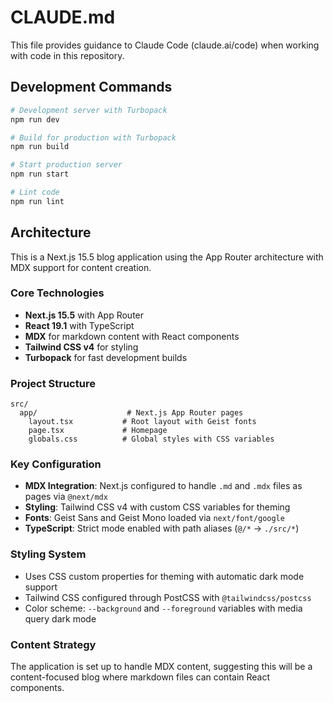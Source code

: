 # CLAUDE.md

This file provides guidance to Claude Code (claude.ai/code) when working with code in this repository.

## Development Commands

```bash
# Development server with Turbopack
npm run dev

# Build for production with Turbopack
npm run build

# Start production server
npm run start

# Lint code
npm run lint
```

## Architecture

This is a Next.js 15.5 blog application using the App Router architecture with MDX support for content creation.

### Core Technologies
- **Next.js 15.5** with App Router
- **React 19.1** with TypeScript
- **MDX** for markdown content with React components
- **Tailwind CSS v4** for styling
- **Turbopack** for fast development builds

### Project Structure
```
src/
  app/                    # Next.js App Router pages
    layout.tsx           # Root layout with Geist fonts
    page.tsx             # Homepage
    globals.css          # Global styles with CSS variables
```

### Key Configuration
- **MDX Integration**: Next.js configured to handle `.md` and `.mdx` files as pages via `@next/mdx`
- **Styling**: Tailwind CSS v4 with custom CSS variables for theming
- **Fonts**: Geist Sans and Geist Mono loaded via `next/font/google`
- **TypeScript**: Strict mode enabled with path aliases (`@/*` -> `./src/*`)

### Styling System
- Uses CSS custom properties for theming with automatic dark mode support
- Tailwind CSS configured through PostCSS with `@tailwindcss/postcss`
- Color scheme: `--background` and `--foreground` variables with media query dark mode

### Content Strategy
The application is set up to handle MDX content, suggesting this will be a content-focused blog where markdown files can contain React components.